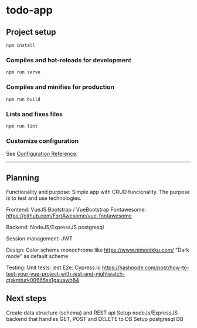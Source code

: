 # todo-app

## Project setup
```
npm install
```

### Compiles and hot-reloads for development
```
npm run serve
```

### Compiles and minifies for production
```
npm run build
```

### Lints and fixes files
```
npm run lint
```

### Customize configuration
See [Configuration Reference](https://cli.vuejs.org/config/).


---

## Planning

Functionality and purpose: Simple app with CRUD funcionality. The purpose is to test and use technologies.

Frontend:
VueJS
Bootstrap / VueBootstrap
Fontawesome: https://github.com/FortAwesome/vue-fontawesome

Backend:
NodeJS/ExpressJS
postgresql

Session management:
JWT

Design:
Color scheme monochrome like https://www.nimonikku.com/
"Dark mode" as default scheme

Testing:
Unit tests: jest
E2e: Cypress.io
https://hashnode.com/post/how-to-test-your-vue-project-with-jest-and-nightwatch-cjskmturk00665ss1gauawb84

## Next steps

Create data structure (schema) and REST api
Setup nodeJs/ExpressJS backend that handles GET, POST and DELETE to DB
Setup postgresql DB
